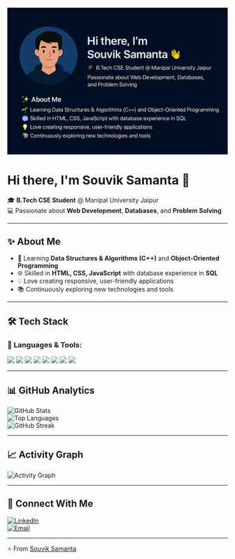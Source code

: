 <!-- Profile Banner -->
![GitHub Banner](https://github.com/souvik082003/souvik082003/blob/main/souvik%20github.png?raw=true)

# Hi there, I'm Souvik Samanta 👋

🎓 **B.Tech CSE Student** @ Manipal University Jaipur  
💻 Passionate about **Web Development**, **Databases**, and **Problem Solving**

---

## ✨ About Me
- 🌱 Learning **Data Structures & Algorithms (C++)** and **Object-Oriented Programming**
- 🌐 Skilled in **HTML, CSS, JavaScript** with database experience in **SQL**
- 💡 Love creating responsive, user-friendly applications
- 📚 Continuously exploring new technologies and tools

---

## 🛠 Tech Stack

### 🚀 Languages & Tools:
<p align="left">
  <img src="https://img.shields.io/badge/C++-00599C?style=for-the-badge&logo=cplusplus&logoColor=white" />
  <img src="https://img.shields.io/badge/HTML5-E34F26?style=for-the-badge&logo=html5&logoColor=white" />
  <img src="https://img.shields.io/badge/CSS3-1572B6?style=for-the-badge&logo=css3&logoColor=white" />
  <img src="https://img.shields.io/badge/JavaScript-F7E017?style=for-the-badge&logo=javascript&logoColor=black" />
  <img src="https://img.shields.io/badge/SQL-003B57?style=for-the-badge&logo=postgresql&logoColor=white" />
  <img src="https://img.shields.io/badge/Git-F05033?style=for-the-badge&logo=git&logoColor=white" />
  <img src="https://img.shields.io/badge/GitHub-181717?style=for-the-badge&logo=github&logoColor=white" />
  <img src="https://img.shields.io/badge/VS%20Code-007ACC?style=for-the-badge&logo=visualstudiocode&logoColor=white" />
</p>

---

## 📊 GitHub Analytics
![GitHub Stats](https://github-readme-stats.vercel.app/api?username=souvik082003&show_icons=true&theme=tokyonight)  
![Top Languages](https://github-readme-stats.vercel.app/api/top-langs/?username=souvik082003&layout=compact&theme=tokyonight)  
![GitHub Streak](https://github-readme-streak-stats.herokuapp.com/?user=souvik082003&theme=tokyonight)

---

## 📈 Activity Graph
![Activity Graph](https://github-readme-activity-graph.vercel.app/graph?username=souvik082003&theme=tokyo-night)

---

## 🤝 Connect With Me
[![LinkedIn](https://img.shields.io/badge/LinkedIn-0A66C2?style=for-the-badge&logo=linkedin&logoColor=white)](https://www.linkedin.com/in/souvik-samanta-660130211/)  
[![Email](https://img.shields.io/badge/Email-D14836?style=for-the-badge&logo=gmail&logoColor=white)](mailto:work03.souvik@gmail.com)

---

⭐ From [Souvik Samanta](https://github.com/souvik082003)


